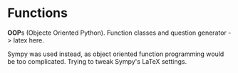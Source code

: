 # Functions

**OOP**s (Objecte Oriented Python). Function classes and question generator -> latex here.

Sympy was used instead, as object oriented function programming would be too complicated. Trying to tweak Sympy's LaTeX settings.

<!--References-->
